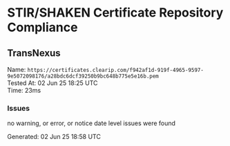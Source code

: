 # STIR/SHAKEN Certificate Repository Compliance

## TransNexus

Name: `https://certificates.clearip.com/f942af1d-919f-4965-9597-9e5072098176/a28bdc6dcf39250b9bc648b775e5e16b.pem`\
Tested At: 02 Jun 25 18:25 UTC\
Time: 23ms

### Issues

no warning, or error, or notice date level issues were found

Generated: 02 Jun 25 18:58 UTC